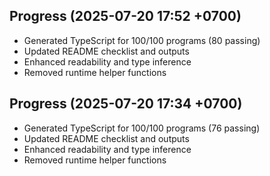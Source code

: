 ## Progress (2025-07-20 17:52 +0700)
- Generated TypeScript for 100/100 programs (80 passing)
- Updated README checklist and outputs
- Enhanced readability and type inference
- Removed runtime helper functions

## Progress (2025-07-20 17:34 +0700)
- Generated TypeScript for 100/100 programs (76 passing)
- Updated README checklist and outputs
- Enhanced readability and type inference
- Removed runtime helper functions
